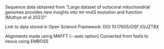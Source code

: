 Sequence data obtained from "Large dataset of octocoral mitochondrial genomes provides new insights into mt-mutS evolution and function (Muthye et al 2022)"

Link to data stored in Open Science Framework: DOI 10.17605/OSF.IO/JZT8X


Alignments made using MAFFT (--auto option)
Converted from fasfa to nexus using EMBOSS
